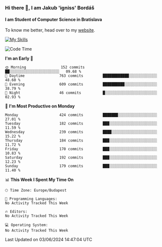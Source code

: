 ### Hi there 👋, I am Jakub 'igniss' Bordáš

#### I am Student of Computer Science in Bratislava
To know me better, head over to my [website](https://bordas.sk).

[![My Skills](https://skillicons.dev/icons?i=js,html,css,figma,svelte,java,kotlin,python,postgresql,typescript,nest,nodejs)](https://bordas.sk)


<!--START_SECTION:waka-->
![Code Time](http://img.shields.io/badge/Code%20Time-1%2C480%20hrs%205%20mins-blue)

**I'm an Early 🐤** 

```text
🌞 Morning                152 commits         ██░░░░░░░░░░░░░░░░░░░░░░░   09.68 % 
🌆 Daytime                763 commits         ████████████░░░░░░░░░░░░░   48.60 % 
🌃 Evening                609 commits         ██████████░░░░░░░░░░░░░░░   38.79 % 
🌙 Night                  46 commits          █░░░░░░░░░░░░░░░░░░░░░░░░   02.93 % 
```
📅 **I'm Most Productive on Monday** 

```text
Monday                   424 commits         ███████░░░░░░░░░░░░░░░░░░   27.01 % 
Tuesday                  182 commits         ███░░░░░░░░░░░░░░░░░░░░░░   11.59 % 
Wednesday                239 commits         ████░░░░░░░░░░░░░░░░░░░░░   15.22 % 
Thursday                 184 commits         ███░░░░░░░░░░░░░░░░░░░░░░   11.72 % 
Friday                   170 commits         ███░░░░░░░░░░░░░░░░░░░░░░   10.83 % 
Saturday                 192 commits         ███░░░░░░░░░░░░░░░░░░░░░░   12.23 % 
Sunday                   179 commits         ███░░░░░░░░░░░░░░░░░░░░░░   11.40 % 
```


📊 **This Week I Spent My Time On** 

```text
🕑︎ Time Zone: Europe/Budapest

💬 Programming Languages: 
No Activity Tracked This Week

🔥 Editors: 
No Activity Tracked This Week

💻 Operating System: 
No Activity Tracked This Week
```


 Last Updated on 03/06/2024 14:47:04 UTC
<!--END_SECTION:waka-->
